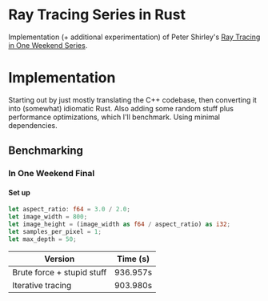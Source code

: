 # Ray Tracing Series in Rust

Implementation (+ additional experimentation) of Peter Shirley's [Ray Tracing in One Weekend Series](https://raytracing.github.io/).

# Implementation

Starting out by just mostly translating the C++ codebase, then converting it into (somewhat) idiomatic Rust.
Also adding some random stuff plus performance optimizations, which I'll benchmark.
Using minimal dependencies.

## Benchmarking
### In One Weekend Final
#### Set up
```Rust
let aspect_ratio: f64 = 3.0 / 2.0;
let image_width = 800;
let image_height = (image_width as f64 / aspect_ratio) as i32;
let samples_per_pixel = 1;
let max_depth = 50;
```
| Version                    | Time (s) |
|----------------------------|----------|
| Brute force + stupid stuff | 936.957s |
| Iterative tracing          | 903.980s |


